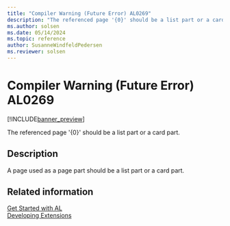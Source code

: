 ```yaml
---
title: "Compiler Warning (Future Error) AL0269"
description: "The referenced page '{0}' should be a list part or a card part."
ms.author: solsen
ms.date: 05/14/2024
ms.topic: reference
author: SusanneWindfeldPedersen
ms.reviewer: solsen
---
```

[//]: # (START>DO_NOT_EDIT)
[//]: # (IMPORTANT:Do not edit any of the content between here and the END>DO_NOT_EDIT.)
[//]: # (Any modifications should be made in the .xml files in the ModernDev repo.)
# Compiler Warning (Future Error) AL0269

[!INCLUDE[banner_preview](../includes/banner_preview.md)]

The referenced page '{0}' should be a list part or a card part.


## Description
A page used as a page part should be a list part or a card part.  

[//]: # (IMPORTANT: END>DO_NOT_EDIT)
## Related information  
[Get Started with AL](../devenv-get-started.md)  
[Developing Extensions](../devenv-dev-overview.md)  